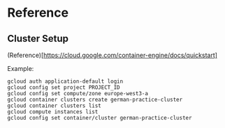 # Reference

## Cluster Setup

(Reference)[https://cloud.google.com/container-engine/docs/quickstart]

Example:

```
gcloud auth application-default login
gcloud config set project PROJECT_ID
gcloud config set compute/zone europe-west3-a
gcloud container clusters create german-practice-cluster
gcloud container clusters list
gcloud compute instances list
gcloud config set container/cluster german-practice-cluster
```